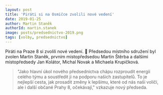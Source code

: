 ```yaml
---
layout: post
title: 'Piráti si na Osmičce zvolili nové vedení'
date: 2019-01-25
author: Martin Staněk
authorId: martin.stanek
image: posts/predsednictvo-2019.png
tags: [volby, predsednictvo]
---
```


Piráti na Praze 8 si zvolili nové vedení. 🏴 Předsedou místního sdružení
byl zvolen Martin Staněk, prvním místopředsedou Martin Štěrba a dalšími
místopředsedy Jan Kolátor, Michal Novak a Michaela Krupičková.

> "Jako hlavní úkol nového předsednictva chápu rozproudit energii celého týmu a soustředit ji na podporu našich zastupitelů. To je nejlepší cesta, jak prosadit změny k lepšímu, které od nás naši voliči, ale i další občané Prahy 8, očekávají," vzkazuje nový předseda.
